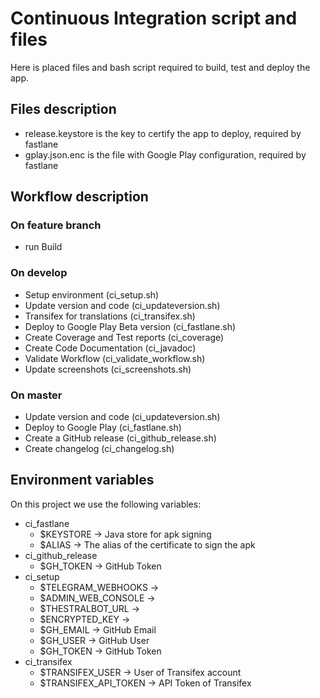 # Continuous Integration script and files

Here is placed files and bash script required to build, test and deploy the app.

## Files description

- release.keystore is the key to certify the app to deploy, required by fastlane
- gplay.json.enc is the file with Google Play configuration, required by fastlane

## Workflow description

### On feature branch

- run Build

### On develop

- Setup environment (ci_setup.sh)
- Update version and code (ci_updateversion.sh)
- Transifex for translations (ci_transifex.sh)
- Deploy to Google Play Beta version (ci_fastlane.sh)
- Create Coverage and Test reports (ci_coverage)
- Create Code Documentation (ci_javadoc)
- Validate Workflow (ci_validate_workflow.sh)
- Update screenshots (ci_screenshots.sh)

### On master

- Update version and code (ci_updateversion.sh)
- Deploy to Google Play (ci_fastlane.sh)
- Create a GitHub release (ci_github_release.sh)
- Create changelog (ci_changelog.sh)

## Environment variables

On this project we use the following variables:

- ci_fastlane
  - $KEYSTORE -> Java store for apk signing
  - $ALIAS    -> The alias of the certificate to sign the apk
- ci_github_release
  - $GH_TOKEN -> GitHub Token
- ci_setup
  - $TELEGRAM_WEBHOOKS ->
  - $ADMIN_WEB_CONSOLE ->
  - $THESTRALBOT_URL   ->
  - $ENCRYPTED_KEY     ->
  - $GH_EMAIL          -> GitHub Email
  - $GH_USER           -> GitHub User
  - $GH_TOKEN          -> GitHub Token
- ci_transifex
  - $TRANSIFEX_USER      -> User of Transifex account
  - $TRANSIFEX_API_TOKEN -> API Token of Transifex